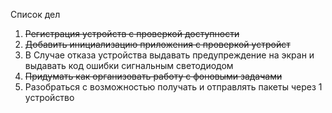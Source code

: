 Список дел

1. <strike>Регистрация устройств с проверкой доступности</strike>
2. <strike>Добавить инициализацию приложения с проверкой устройст</strike>
3. В Случае отказа устройства выдавать предупреждение на экран и выдавать код ошибки сигнальным светодиодом
4. <strike>Придумать как организовать работу с фоновыми задачами</strike>
5. Разобраться с возможностью получать и отправлять пакеты через 1 устройство
